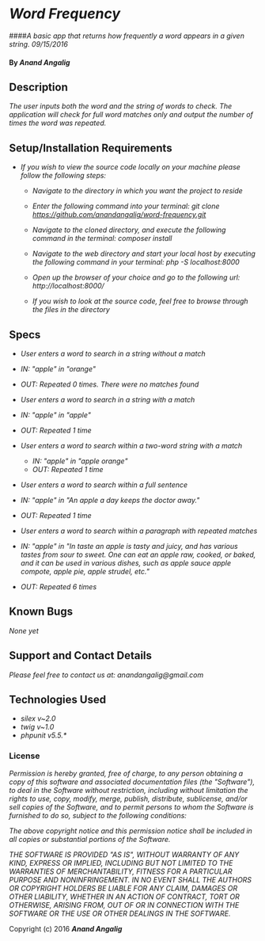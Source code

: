 # _Word Frequency_

####_A basic app that returns how frequently a word appears in a given string. 09/15/2016_

#### By _**Anand Angalig**_


## Description

_The user inputs both the word and the string of words to check. The application will check for full word matches only and output the number of times the word was repeated._


## Setup/Installation Requirements

* _If you wish to view the source code locally on your machine please follow the following steps:_

    * _Navigate to the directory in which you want the project to reside_

    * _Enter the following command into your terminal:_
        _git clone https://github.com/anandangalig/word-frequency.git_

    * _Navigate to the cloned directory, and execute the following command in the terminal:_
          _composer install_

    * _Navigate to the web directory and start your local host by executing the following command in your terminal:_
          _php -S localhost:8000_

    * _Open up the browser of your choice and go to the following url:_
          _http://localhost:8000/_

    * _If you wish to look at the source code, feel free to browse through the files in the directory_


## Specs

* _User enters a word to search in a string without a match_
 * _IN: "apple" in "orange"_
 * _OUT: Repeated 0 times. There were no matches found_

* _User enters a word to search in a string with a match_
 * _IN:  "apple" in "apple"_
 * _OUT: Repeated 1 time_

* _User enters a word to search within a two-word string with a match_
  * _IN:  "apple" in "apple orange"_
  * _OUT: Repeated 1 time_

* _User enters a word to search within a full sentence_
 * _IN: "apple" in "An apple a day keeps the doctor away."_
 * _OUT: Repeated 1 time_

* _User enters a word to search within a paragraph with repeated matches_
 * _IN: "apple" in "In taste an apple is tasty and juicy, and has various tastes from sour to sweet. One can eat an apple raw, cooked, or baked, and it can be used in various dishes, such as apple sauce apple compote, apple pie, apple strudel, etc."_
 * _OUT: Repeated 6 times_

## Known Bugs

_None yet_


## Support and Contact Details

_Please feel free to contact us at:_
    _anandangalig@gmail.com_

## Technologies Used

* _silex v~2.0_
* _twig v~1.0_
* _phpunit v5.5.*_



### License
_Permission is hereby granted, free of charge, to any person obtaining a copy of this software and associated documentation files (the "Software"), to deal in the Software without restriction, including without limitation the rights to use, copy, modify, merge, publish, distribute, sublicense, and/or sell copies of the Software, and to permit persons to whom the Software is furnished to do so, subject to the following conditions:_

_The above copyright notice and this permission notice shall be included in all copies or substantial portions of the Software._

_THE SOFTWARE IS PROVIDED "AS IS", WITHOUT WARRANTY OF ANY KIND, EXPRESS OR IMPLIED, INCLUDING BUT NOT LIMITED TO THE WARRANTIES OF MERCHANTABILITY, FITNESS FOR A PARTICULAR PURPOSE AND NONINFRINGEMENT. IN NO EVENT SHALL THE AUTHORS OR COPYRIGHT HOLDERS BE LIABLE FOR ANY CLAIM, DAMAGES OR OTHER LIABILITY, WHETHER IN AN ACTION OF CONTRACT, TORT OR OTHERWISE, ARISING FROM, OUT OF OR IN CONNECTION WITH THE SOFTWARE OR THE USE OR OTHER DEALINGS IN THE SOFTWARE._

Copyright (c) 2016 **_Anand Angalig_**
